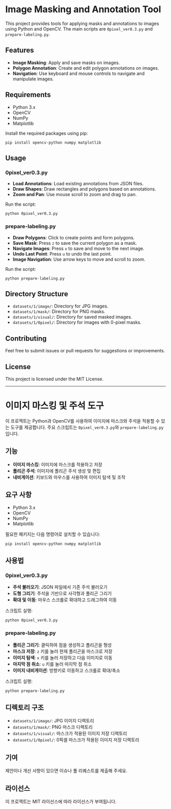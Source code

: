 # Image Masking and Annotation Tool

This project provides tools for applying masks and annotations to images using Python and OpenCV. The main scripts are `0pixel_ver0.3.py` and `prepare-labeling.py`.

## Features

- **Image Masking**: Apply and save masks on images.
- **Polygon Annotation**: Create and edit polygon annotations on images.
- **Navigation**: Use keyboard and mouse controls to navigate and manipulate images.

## Requirements

- Python 3.x
- OpenCV
- NumPy
- Matplotlib

Install the required packages using pip:

```
pip install opencv-python numpy matplotlib
```

## Usage

### 0pixel_ver0.3.py

- **Load Annotations**: Load existing annotations from JSON files.
- **Draw Shapes**: Draw rectangles and polygons based on annotations.
- **Zoom and Pan**: Use mouse scroll to zoom and drag to pan.

Run the script:

```
python 0pixel_ver0.3.py
```

### prepare-labeling.py

- **Draw Polygons**: Click to create points and form polygons.
- **Save Mask**: Press `z` to save the current polygon as a mask.
- **Navigate Images**: Press `x` to save and move to the next image.
- **Undo Last Point**: Press `u` to undo the last point.
- **Image Navigation**: Use arrow keys to move and scroll to zoom.

Run the script:

```
python prepare-labeling.py
```

## Directory Structure

- `datasets/1/image/`: Directory for JPG images.
- `datasets/1/mask/`: Directory for PNG masks.
- `datasets/1/visual/`: Directory for saved masked images.
- `datasets/1/0pixel/`: Directory for images with 0-pixel masks.

## Contributing

Feel free to submit issues or pull requests for suggestions or improvements.

## License

This project is licensed under the MIT License.

---

# 이미지 마스킹 및 주석 도구

이 프로젝트는 Python과 OpenCV를 사용하여 이미지에 마스크와 주석을 적용할 수 있는 도구를 제공합니다. 주요 스크립트는 `0pixel_ver0.3.py`와 `prepare-labeling.py`입니다.

## 기능

- **이미지 마스킹**: 이미지에 마스크를 적용하고 저장
- **폴리곤 주석**: 이미지에 폴리곤 주석 생성 및 편집
- **내비게이션**: 키보드와 마우스를 사용하여 이미지 탐색 및 조작

## 요구 사항

- Python 3.x
- OpenCV
- NumPy
- Matplotlib

필요한 패키지는 다음 명령어로 설치할 수 있습니다:

```
pip install opencv-python numpy matplotlib
```

## 사용법

### 0pixel_ver0.3.py

- **주석 불러오기**: JSON 파일에서 기존 주석 불러오기
- **도형 그리기**: 주석을 기반으로 사각형과 폴리곤 그리기
- **확대 및 이동**: 마우스 스크롤로 확대하고 드래그하여 이동

스크립트 실행:

```
python 0pixel_ver0.3.py
```

### prepare-labeling.py

- **폴리곤 그리기**: 클릭하여 점을 생성하고 폴리곤을 형성
- **마스크 저장**: `z` 키를 눌러 현재 폴리곤을 마스크로 저장
- **이미지 탐색**: `x` 키를 눌러 저장하고 다음 이미지로 이동
- **마지막 점 취소**: `u` 키를 눌러 마지막 점 취소
- **이미지 내비게이션**: 방향키로 이동하고 스크롤로 확대/축소

스크립트 실행:

```
python prepare-labeling.py
```

## 디렉토리 구조

- `datasets/1/image/`: JPG 이미지 디렉토리
- `datasets/1/mask/`: PNG 마스크 디렉토리
- `datasets/1/visual/`: 마스크가 적용된 이미지 저장 디렉토리
- `datasets/1/0pixel/`: 0픽셀 마스크가 적용된 이미지 저장 디렉토리

## 기여

제안이나 개선 사항이 있으면 이슈나 풀 리퀘스트를 제출해 주세요.

## 라이선스

이 프로젝트는 MIT 라이선스에 따라 라이선스가 부여됩니다.
